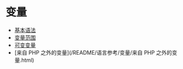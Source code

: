 # 变量

* [基本语法](/README/语言参考/变量/基本语法.html)
* [变量范围](/README/语言参考/变量/变量范围.html)
* [可变变量](/README/语言参考/变量/可变变量.html)
* [来自 PHP 之外的变量](/README/语言参考/变量/来自 PHP 之外的变量.html)

